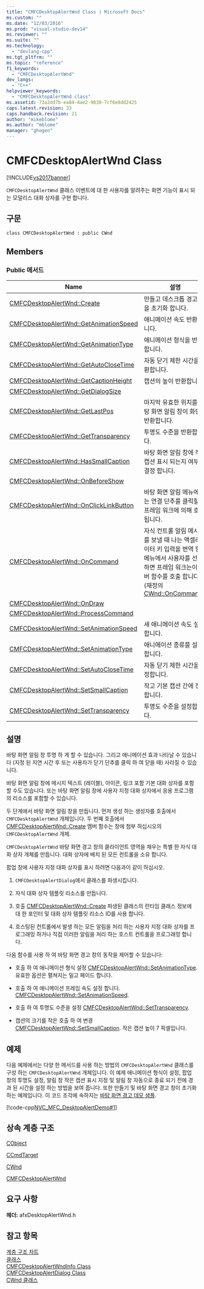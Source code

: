 ```yaml
---
title: "CMFCDesktopAlertWnd Class | Microsoft Docs"
ms.custom: ""
ms.date: "12/03/2016"
ms.prod: "visual-studio-dev14"
ms.reviewer: ""
ms.suite: ""
ms.technology: 
  - "devlang-cpp"
ms.tgt_pltfrm: ""
ms.topic: "reference"
f1_keywords: 
  - "CMFCDesktopAlertWnd"
dev_langs: 
  - "C++"
helpviewer_keywords: 
  - "CMFCDesktopAlertWnd class"
ms.assetid: 73a2dd7b-ea84-4ae2-9830-7cf6e8dd2425
caps.latest.revision: 33
caps.handback.revision: 21
author: "mikeblome"
ms.author: "mblome"
manager: "ghogen"
---
```

# CMFCDesktopAlertWnd Class
[!INCLUDE[vs2017banner](../../assembler/inline/includes/vs2017banner.md)]

`CMFCDesktopAlertWnd` 클래스 이벤트에 대 한 사용자를 알려주는 화면 기능이 표시 되는 모덜리스 대화 상자를 구현 합니다.  
  
## 구문  
  
```  
class CMFCDesktopAlertWnd : public CWnd  
```  
  
## Members  
  
### Public 메서드  
  
|Name|설명|  
|----------|--------|  
|[CMFCDesktopAlertWnd::Create](../Topic/CMFCDesktopAlertWnd::Create.md)|만들고 데스크톱 경고 창을 초기화 합니다.|  
|[CMFCDesktopAlertWnd::GetAnimationSpeed](../Topic/CMFCDesktopAlertWnd::GetAnimationSpeed.md)|애니메이션 속도 반환합니다.|  
|[CMFCDesktopAlertWnd::GetAnimationType](../Topic/CMFCDesktopAlertWnd::GetAnimationType.md)|애니메이션 형식을 반환합니다.|  
|[CMFCDesktopAlertWnd::GetAutoCloseTime](../Topic/CMFCDesktopAlertWnd::GetAutoCloseTime.md)|자동 닫기 제한 시간을 반환합니다.|  
|[CMFCDesktopAlertWnd::GetCaptionHeight](../Topic/CMFCDesktopAlertWnd::GetCaptionHeight.md)|캡션의 높이 반환합니다.|  
|[CMFCDesktopAlertWnd::GetDialogSize](../Topic/CMFCDesktopAlertWnd::GetDialogSize.md)||  
|[CMFCDesktopAlertWnd::GetLastPos](../Topic/CMFCDesktopAlertWnd::GetLastPos.md)|마지막 유효한 위치를 바탕 화면 알림 창이 화면에 반환합니다.|  
|[CMFCDesktopAlertWnd::GetTransparency](../Topic/CMFCDesktopAlertWnd::GetTransparency.md)|투명도 수준을 반환합니다.|  
|[CMFCDesktopAlertWnd::HasSmallCaption](../Topic/CMFCDesktopAlertWnd::HasSmallCaption.md)|바탕 화면 알림 창에 작은 캡션 표시 되는지 여부를 결정 합니다.|  
|[CMFCDesktopAlertWnd::OnBeforeShow](../Topic/CMFCDesktopAlertWnd::OnBeforeShow.md)||  
|[CMFCDesktopAlertWnd::OnClickLinkButton](../Topic/CMFCDesktopAlertWnd::OnClickLinkButton.md)|바탕 화면 알림 메뉴에 있는 연결 단추를 클릭할 때 프레임 워크에 의해 호출 됩니다.|  
|[CMFCDesktopAlertWnd::OnCommand](../Topic/CMFCDesktopAlertWnd::OnCommand.md)|자식 컨트롤 알림 메시지를 보낼 때 나는 액셀러레이터 키 입력을 번역 항목 메뉴에서 사용자를 선택 하면 프레임 워크는이 멤버 함수를 호출 합니다.  \(재정의 [CWnd::OnCommand](../Topic/CWnd::OnCommand.md).\)|  
|[CMFCDesktopAlertWnd::OnDraw](../Topic/CMFCDesktopAlertWnd::OnDraw.md)||  
|[CMFCDesktopAlertWnd::ProcessCommand](../Topic/CMFCDesktopAlertWnd::ProcessCommand.md)||  
|[CMFCDesktopAlertWnd::SetAnimationSpeed](../Topic/CMFCDesktopAlertWnd::SetAnimationSpeed.md)|새 애니메이션 속도 설정합니다.|  
|[CMFCDesktopAlertWnd::SetAnimationType](../Topic/CMFCDesktopAlertWnd::SetAnimationType.md)|애니메이션 종류를 설정합니다.|  
|[CMFCDesktopAlertWnd::SetAutoCloseTime](../Topic/CMFCDesktopAlertWnd::SetAutoCloseTime.md)|자동 닫기 제한 시간을 설정합니다.|  
|[CMFCDesktopAlertWnd::SetSmallCaption](../Topic/CMFCDesktopAlertWnd::SetSmallCaption.md)|작고 기본 캡션 간에 전환 합니다.|  
|[CMFCDesktopAlertWnd::SetTransparency](../Topic/CMFCDesktopAlertWnd::SetTransparency.md)|투명도 수준을 설정합니다.|  
  
## 설명  
 바탕 화면 알림 창 투명 하 게 할 수 있습니다. 그리고 애니메이션 효과 나타날 수 있습니다 \(지정 된 지연 시간 후 또는 사용자가 닫기 단추를 클릭 하 여 닫을 때\) 사라질 수 있습니다.  
  
 바탕 화면 알림 창에 메시지 텍스트 \(레이블\), 아이콘, 링크 포함 기본 대화 상자를 포함할 수도 있습니다.  또는 바탕 화면 알림 창에 사용자 지정 대화 상자에서 응용 프로그램의 리소스를 포함할 수 있습니다.  
  
 두 단계에서 바탕 화면 알림 창을 만듭니다.  먼저 생성 하는 생성자를 호출에서 `CMFCDesktopAlertWnd` 개체입니다.  두 번째 호출에서 [CMFCDesktopAlertWnd::Create](../Topic/CMFCDesktopAlertWnd::Create.md) 멤버 함수는 창에 첨부 하십시오의 `CMFCDesktopAlertWnd` 개체.  
  
 `CMFCDesktopAlertWnd` 바탕 화면 경고 창의 클라이언트 영역을 채우는 특별 한 자식 대화 상자 개체를 만듭니다.  대화 상자에 배치 된 모든 컨트롤을 소유 합니다.  
  
 팝업 창에 사용자 지정 대화 상자를 표시 하려면 다음과이 같이 하십시오.  
  
1.  `CMFCDesktopAlertDialog`에서 클래스를 파생시킵니다.  
  
2.  자식 대화 상자 템플릿 리소스를 만듭니다.  
  
3.  호출 [CMFCDesktopAlertWnd::Create](../Topic/CMFCDesktopAlertWnd::Create.md) 파생된 클래스의 런타임 클래스 정보에 대 한 포인터 및 대화 상자 템플릿 리소스 ID를 사용 합니다.  
  
4.  호스팅된 컨트롤에서 발생 하는 모든 알림을 처리 하는 사용자 지정 대화 상자를 프로그래밍 하거나 직접 이러한 알림을 처리 하는 호스트 컨트롤을 프로그래밍 합니다.  
  
 다음 함수를 사용 하 여 바탕 화면 경고 창의 동작을 제어할 수 있습니다:  
  
-   호출 하 여 애니메이션 형식 설정 [CMFCDesktopAlertWnd::SetAnimationType](../Topic/CMFCDesktopAlertWnd::SetAnimationType.md).  유효한 옵션은 펼쳐지는 밀고 페이드 합니다.  
  
-   호출 하 여 애니메이션 프레임 속도 설정 합니다. [CMFCDesktopAlertWnd::SetAnimationSpeed](../Topic/CMFCDesktopAlertWnd::SetAnimationSpeed.md).  
  
-   호출 하 여 투명도 수준을 설정 [CMFCDesktopAlertWnd::SetTransparency](../Topic/CMFCDesktopAlertWnd::SetTransparency.md).  
  
-   캡션의 크기를 작은 호출 하 여 변경 [CMFCDesktopAlertWnd::SetSmallCaption](../Topic/CMFCDesktopAlertWnd::SetSmallCaption.md).  작은 캡션 높이 7 픽셀입니다.  
  
## 예제  
 다음 예제에서는 다양 한 메서드를 사용 하는 방법의 `CMFCDesktopAlertWnd` 클래스를 구성 하는 `CMFCDesktopAlertWnd` 개체입니다.  이 예제 애니메이션 형식이 설정, 팝업 창의 투명도 설정, 알림 창 작은 캡션 표시 지정 및 알림 창 자동으로 종료 되기 전에 경과 된 시간을 설정 하는 방법을 보여 줍니다.  또한 만들기 및 바탕 화면 경고 창이 초기화 하는 예제입니다.  이 코드 조각에 속하지는  [바탕 화면 경고 데모 샘플](../../top/visual-cpp-samples.md).  
  
 [!code-cpp[NVC_MFC_DesktopAlertDemo#1](../../mfc/reference/codesnippet/CPP/cmfcdesktopalertwnd-class_1.cpp)]  
  
## 상속 계층 구조  
 [CObject](../../mfc/reference/cobject-class.md)  
  
 [CCmdTarget](../../mfc/reference/ccmdtarget-class.md)  
  
 [CWnd](../../mfc/reference/cwnd-class.md)  
  
 [CMFCDesktopAlertWnd](../../mfc/reference/cmfcdesktopalertwnd-class.md)  
  
## 요구 사항  
 **헤더:** afxDesktopAlertWnd.h  
  
## 참고 항목  
 [계층 구조 차트](../../mfc/hierarchy-chart.md)   
 [클래스](../../mfc/reference/mfc-classes.md)   
 [CMFCDesktopAlertWndInfo Class](../../mfc/reference/cmfcdesktopalertwndinfo-class.md)   
 [CMFCDesktopAlertDialog Class](../../mfc/reference/cmfcdesktopalertdialog-class.md)   
 [CWnd 클래스](../../mfc/reference/cwnd-class.md)